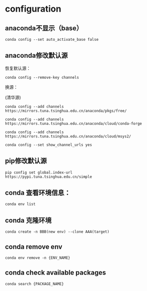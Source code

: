 # configuration

## anaconda不显示（base）

`conda config --set auto_activate_base false`

## anaconda修改默认源

恢复默认源：

`conda config --remove-key channels`

换源：

(清华源)

`conda config --add channels https://mirrors.tuna.tsinghua.edu.cn/anaconda/pkgs/free/`

`conda config --add channels https://mirrors.tuna.tsinghua.edu.cn/anaconda/cloud/conda-forge`

`conda config --add channels https://mirrors.tuna.tsinghua.edu.cn/anaconda/cloud/msys2/`


`conda config --set show_channel_urls yes`

## pip修改默认源
`pip config set global.index-url https://pypi.tuna.tsinghua.edu.cn/simple`


## conda 查看环境信息：
`conda env list`

## conda 克隆环境
`conda create -n BBB(new env) --clone AAA(target)`

## conda remove env
`conda env remove -n {ENV_NAME}`

## conda check available packages
`conda search {PACKAGE_NAME}`

